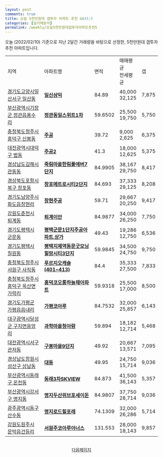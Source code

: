 ```yaml
---
layout: post
comments: true
title: 오늘 5천만원대 갭투자 아파트 추천 &#35;5
categories: [실거래분석]
permalink: /weekly/오늘5천만원대갭투자아파트추천5
---
```


오늘 (2022/02/10) 기준으로 지난 2달간 거래량을 바탕으로 선정한,
5천만원대 갭투자 추천 아파트입니다.

<table class="sortable">
  <tr>
    <td>지역</td>
    <td>아파트명</td>
    <td>면적</td>
    <td>매매평균<br>전세평균</td>
    <td>갭</td>
  </tr>

  <tr class="item">
    <td><a href="/apt/경기도고양시일산서구일산동">경기도고양시일산서구 일산동</a></td>
    <td style="font-weight: bold;"><a href="/apt/경기도고양시일산서구일산동일신삼익">일신삼익</a></td>
    <td>84.89</td>
    <td>40,000<br>32,125</td>
    <td>7,875</td>
  </tr>

  <tr class="item">
    <td><a href="/apt/부산광역시기장군정관읍용수리">부산광역시기장군 정관읍용수리</a></td>
    <td style="font-weight: bold;"><a href="/apt/부산광역시기장군정관읍용수리정관동일스위트1차">정관동일스위트1차</a></td>
    <td>59.6502</td>
    <td>25,500<br>19,750</td>
    <td>5,750</td>
  </tr>

  <tr class="item">
    <td><a href="/apt/충청북도청주시흥덕구신봉동">충청북도청주시흥덕구 신봉동</a></td>
    <td style="font-weight: bold;"><a href="/apt/충청북도청주시흥덕구신봉동주공">주공</a></td>
    <td>39.72</td>
    <td>9,000<br>2,625</td>
    <td>6,375</td>
  </tr>

  <tr class="item">
    <td><a href="/apt/대전광역시대덕구법동">대전광역시대덕구 법동</a></td>
    <td style="font-weight: bold;"><a href="/apt/대전광역시대덕구법동주공2">주공2</a></td>
    <td>41.3</td>
    <td>18,000<br>12,625</td>
    <td>5,375</td>
  </tr>

  <tr class="item">
    <td><a href="/apt/경상남도김해시관동동">경상남도김해시 관동동</a></td>
    <td style="font-weight: bold;"><a href="/apt/경상남도김해시관동동죽림마을한림풀에버7단지">죽림마을한림풀에버7단지</a></td>
    <td>84.9905</td>
    <td>38,167<br>29,750</td>
    <td>8,417</td>
  </tr>

  <tr class="item">
    <td><a href="/apt/경상북도포항시북구창포동">경상북도포항시북구 창포동</a></td>
    <td style="font-weight: bold;"><a href="/apt/경상북도포항시북구창포동창포메트로시티2단지">창포메트로시티2단지</a></td>
    <td>84.693</td>
    <td>37,333<br>29,125</td>
    <td>8,208</td>
  </tr>

  <tr class="item">
    <td><a href="/apt/경기도남양주시화도읍창현리">경기도남양주시 화도읍창현리</a></td>
    <td style="font-weight: bold;"><a href="/apt/경기도남양주시화도읍창현리창현주공">창현주공</a></td>
    <td>59.71</td>
    <td>29,667<br>20,250</td>
    <td>9,417</td>
  </tr>

  <tr class="item">
    <td><a href="/apt/강원도춘천시퇴계동">강원도춘천시 퇴계동</a></td>
    <td style="font-weight: bold;"><a href="/apt/강원도춘천시퇴계동퇴계이안">퇴계이안</a></td>
    <td>84.9877</td>
    <td>34,000<br>26,250</td>
    <td>7,750</td>
  </tr>

  <tr class="item">
    <td><a href="/apt/경기도평택시군문동">경기도평택시 군문동</a></td>
    <td style="font-weight: bold;"><a href="/apt/경기도평택시군문동평택군문1단지주공아파트.상가">평택군문1단지주공아파트.상가</a></td>
    <td>49.43</td>
    <td>19,286<br>12,750</td>
    <td>6,536</td>
  </tr>

  <tr class="item">
    <td><a href="/apt/경기도평택시칠원동">경기도평택시 칠원동</a></td>
    <td style="font-weight: bold;"><a href="/apt/경기도평택시칠원동평택지제역동문굿모닝힐맘시티3단지">평택지제역동문굿모닝힐맘시티3단지</a></td>
    <td>59.9845</td>
    <td>34,500<br>24,750</td>
    <td>9,750</td>
  </tr>

  <tr class="item">
    <td><a href="/apt/충청북도청주시서원구사직동">충청북도청주시서원구 사직동</a></td>
    <td style="font-weight: bold;"><a href="/apt/충청북도청주시서원구사직동푸르지오캐슬(401~413)">푸르지오캐슬(401~413)</a></td>
    <td>84.4</td>
    <td>35,333<br>27,500</td>
    <td>7,833</td>
  </tr>

  <tr class="item">
    <td><a href="/apt/충청북도청주시흥덕구옥산면가락리">충청북도청주시흥덕구 옥산면가락리</a></td>
    <td style="font-weight: bold;"><a href="/apt/충청북도청주시흥덕구옥산면가락리흥덕코오롱하늘채아파트">흥덕코오롱하늘채아파트</a></td>
    <td>59.9318</td>
    <td>25,500<br>17,000</td>
    <td>8,500</td>
  </tr>

  <tr class="item">
    <td><a href="/apt/경기도가평군가평읍읍내리">경기도가평군 가평읍읍내리</a></td>
    <td style="font-weight: bold;"><a href="/apt/경기도가평군가평읍읍내리가평코아루">가평코아루</a></td>
    <td>84.7532</td>
    <td>32,000<br>25,857</td>
    <td>6,143</td>
  </tr>

  <tr class="item">
    <td><a href="/apt/대구광역시달성군구지면응암리">대구광역시달성군 구지면응암리</a></td>
    <td style="font-weight: bold;"><a href="/apt/대구광역시달성군구지면응암리과학마을청아람">과학마을청아람</a></td>
    <td>59.894</td>
    <td>18,182<br>12,714</td>
    <td>5,468</td>
  </tr>

  <tr class="item">
    <td><a href="/apt/대전광역시서구관저동">대전광역시서구 관저동</a></td>
    <td style="font-weight: bold;"><a href="/apt/대전광역시서구관저동구봉마을9단지">구봉마을9단지</a></td>
    <td>49.92</td>
    <td>20,667<br>13,571</td>
    <td>7,095</td>
  </tr>

  <tr class="item">
    <td><a href="/apt/경상남도창원시성산구상남동">경상남도창원시성산구 상남동</a></td>
    <td style="font-weight: bold;"><a href="/apt/경상남도창원시성산구상남동대동">대동</a></td>
    <td>49.95</td>
    <td>24,750<br>15,714</td>
    <td>9,036</td>
  </tr>

  <tr class="item">
    <td><a href="/apt/부산광역시동래구온천동">부산광역시동래구 온천동</a></td>
    <td style="font-weight: bold;"><a href="/apt/부산광역시동래구온천동동래3차SKVIEW">동래3차SKVIEW</a></td>
    <td>84.873</td>
    <td>41,500<br>36,143</td>
    <td>5,357</td>
  </tr>

  <tr class="item">
    <td><a href="/apt/부산광역시강서구명지동">부산광역시강서구 명지동</a></td>
    <td style="font-weight: bold;"><a href="/apt/부산광역시강서구명지동명지두산위브포세이돈">명지두산위브포세이돈</a></td>
    <td>84.9807</td>
    <td>37,750<br>28,714</td>
    <td>9,036</td>
  </tr>

  <tr class="item">
    <td><a href="/apt/광주광역시동구산수동">광주광역시동구 산수동</a></td>
    <td style="font-weight: bold;"><a href="/apt/광주광역시동구산수동명지로드힐포레">명지로드힐포레</a></td>
    <td>74.1309</td>
    <td>32,000<br>26,286</td>
    <td>5,714</td>
  </tr>

  <tr class="item">
    <td><a href="/apt/강원도원주시문막읍건등리">강원도원주시 문막읍건등리</a></td>
    <td style="font-weight: bold;"><a href="/apt/강원도원주시문막읍건등리서원주코아루아너스">서원주코아루아너스</a></td>
    <td>131.553</td>
    <td>28,000<br>18,143</td>
    <td>9,857</td>
  </tr>

  <tr>
      <script async src="https://pagead2.googlesyndication.com/pagead/js/adsbygoogle.js?client=ca-pub-3485438051770037"
          crossorigin="anonymous"></script>
      <ins class="adsbygoogle"
          style="display:block"
          data-ad-format="fluid"
          data-ad-layout-key="-fb+5w+4e-db+86"
          data-ad-client="ca-pub-3485438051770037"
          data-ad-slot="1827090281"></ins>
      <script>
          (adsbygoogle = window.adsbygoogle || []).push({});
      </script>
  </tr>

</table>
<br>
<center><a href="/weekly/오늘5천만원대갭투자아파트추천">다음페이지</a></center>
<br><br>
